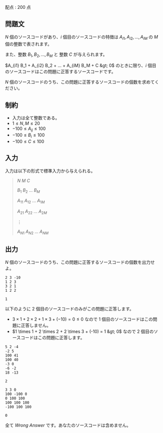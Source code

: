 配点 : $200$ 点

## 問題文

$N$ 個のソースコードがあり、$i$ 個目のソースコードの特徴は $A_{i1}, A_{i2}, ..., A_{iM}$ の $M$ 個の整数で表されます。

また、整数 $B_1, B_2, ..., B_M$ と 整数 $C$ が与えられます。

$A_{i1} B_1 + A_{i2} B_2 + ... + A_{iM} B_M + C &gt; 0$ のときに限り、$i$ 個目のソースコードはこの問題に正答するソースコードです。

$N$ 個のソースコードのうち、この問題に正答するソースコードの個数を求めてください。

## 制約

- 入力は全て整数である。
- $1 \leq N, M \leq 20$
- $-100 \leq A_{ij} \leq 100$
- $-100 \leq B_i \leq 100$
- $-100 \leq C \leq 100$

## 入力

入力は以下の形式で標準入力から与えられる。

> $N$ $M$ $C$
> 
> $B_1$ $B_2$ $...$ $B_M$
> 
> $A_{11}$ $A_{12}$ $...$ $A_{1M}$
> 
> $A_{21}$ $A_{22}$ $...$ $A_{2M}$
> 
> $\vdots$
> 
> $A_{N1}$ $A_{N2}$ $...$ $A_{NM}$

## 出力

$N$ 個のソースコードのうち、この問題に正答するソースコードの個数を出力せよ。

```input1
2 3 -10
1 2 3
3 2 1
1 2 2
```

```output1
1
```

以下のように $2$ 個目のソースコードのみがこの問題に正答します。

- $3 \times 1 + 2 \times 2 + 1 \times 3 + (-10) = 0 \leq 0$ なので $1$ 個目のソースコードはこの問題に正答しません。
- $1 \times 1 + 2 \times 2 + 2 \times 3 + (-10) = 1 &gt; 0$ なので $2$ 個目のソースコードはこの問題に正答します。

```input2
5 2 -4
-2 5
100 41
100 40
-3 0
-6 -2
18 -13
```

```output2
2
```

```input3
3 3 0
100 -100 0
0 100 100
100 100 100
-100 100 100
```

```output3
0
```

全て *Wrong Answer* です。あなたのソースコードは含めません。